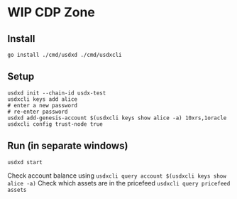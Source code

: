 # WIP CDP Zone

## Install

    go install ./cmd/usdxd ./cmd/usdxcli

## Setup

    usdxd init --chain-id usdx-test
    usdxcli keys add alice
    # enter a new password
    # re-enter password
    usdxd add-genesis-account $(usdxcli keys show alice -a) 10xrs,1oracle
    usdxcli config trust-node true

## Run (in separate windows)

    usdxd start
    
Check account balance using `usdxcli query account $(usdxcli keys show alice -a)`
Check which assets are in the pricefeed `usdxcli query pricefeed assets`
